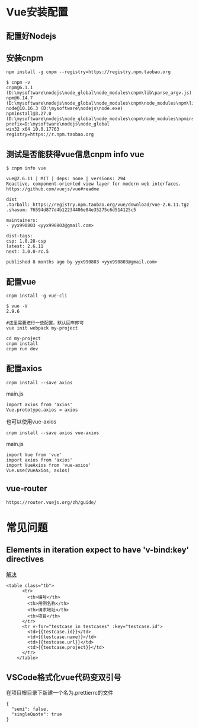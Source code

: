 <!--
 * @Author: joker.zhang
 * @Date: 2020-08-17 10:20:41
 * @LastEditors: joker.zhang
 * @LastEditTime: 2020-08-17 19:10:10
 * @Description: For Automation
-->
# Vue安装配置
## 配置好Nodejs
## 安装cnpm
```
npm install -g cnpm --registry=https://registry.npm.taobao.org
```
```
$ cnpm -v
cnpm@6.1.1 (D:\mysoftware\nodejs\node_global\node_modules\cnpm\lib\parse_argv.js)
npm@6.14.7 (D:\mysoftware\nodejs\node_global\node_modules\cnpm\node_modules\npm\lib\npm.js)
node@10.16.3 (D:\mysoftware\nodejs\node.exe)
npminstall@3.27.0 (D:\mysoftware\nodejs\node_global\node_modules\cnpm\node_modules\npminstall\lib\index.js)
prefix=D:\mysoftware\nodejs\node_global
win32 x64 10.0.17763
registry=https://r.npm.taobao.org

```

## 测试是否能获得vue信息cnpm info vue
```
$ cnpm info vue

vue@2.6.11 | MIT | deps: none | versions: 294
Reactive, component-oriented view layer for modern web interfaces.
https://github.com/vuejs/vue#readme

dist
.tarball: https://registry.npm.taobao.org/vue/download/vue-2.6.11.tgz
.shasum: 76594d877d4b12234406e84e35275c6d514125c5

maintainers:
- yyx990803 <yyx990803@gmail.com>

dist-tags:
csp: 1.0.28-csp
latest: 2.6.11
next: 3.0.0-rc.5

published 8 months ago by yyx990803 <yyx990803@gmail.com>

```

## 配置vue
```
cnpm install -g vue-cli
```

```
$ vue -V
2.9.6
```

```
#这里需要进行一些配置，默认回车即可
vue init webpack my-project
```

```
cd my-project
cnpm install
cnpm run dev
```

## 配置axios
```
cnpm install --save axios 
```
main.js
```
import axios from 'axios'
Vue.prototype.axios = axios
```
也可以使用vue-axios
```
cnpm install --save axios vue-axios
```
main.js
```
import Vue from 'vue'
import axios from 'axios'
import VueAxios from 'vue-axios'
Vue.use(VueAxios, axios)
```

## vue-router
```
https://router.vuejs.org/zh/guide/
```

# 常见问题
## Elements in iteration expect to have 'v-bind:key' directives
[解决](https://www.cnblogs.com/h2zZhou/p/9639984.html)
```
<table class="tb">
      <tr>
        <th>编号</th>
        <th>用例名称</th>
        <th>请求地址</th>
        <th>项目</th>
      </tr>
      <tr v-for="testcase in testcases" :key="testcase.id">
        <td>{{testcase.id}}</td>
        <td>{{testcase.name}}</td>
        <td>{{testcase.url}}</td>
        <td>{{testcase.project}}</td>
      </tr>
    </table>
```
## VSCode格式化vue代码变双引号
在项目根目录下新建一个名为.prettierrc的文件
```
{
  "semi": false,
  "singleQuote": true
}
```